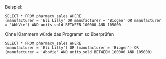 
Beispiel:
```
SELECT * FROM pharmacy_sales WHERE 
(manufacturer = 'Eli Lilly' OR manufacturer = 'Biogen' OR manufacturer = 'AbbVie') AND units_sold BETWEEN 100000 AND 105000
```

Ohne Klammern würde das Programm so überprüfen
```
SELECT * FROM pharmacy_sales WHERE 
(manufacturer = 'Eli Lilly') OR (manufacturer = 'Biogen') OR (manufacturer = 'AbbVie' AND units_sold BETWEEN 100000 AND 105000)
```
